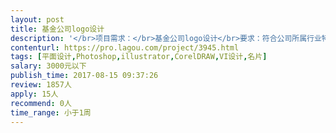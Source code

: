 ```yaml
---                
layout: post       
title: 基金公司logo设计           
description: '</br>项目需求：</br>基金公司logo设计</br>要求：符合公司所属行业特点，体现业务特性。</br>价格：￥1000</br>'     
contenturl: https://pro.lagou.com/project/3945.html      
tags: [平面设计,Photoshop,illustrator,CorelDRAW,VI设计,名片]            
salary: 3000元以下          
publish_time: 2017-08-15 09:37:26         
review: 1857人                   
apply: 15人                   
recommend: 0人                   
time_range: 小于1周              
---                 
```

